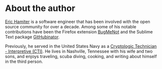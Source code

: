 # About the author

[Eric Hamiter](https://erichamiter.com) is a software engineer that has been involved with the open source community for over a decade. Among some of his notable contributions have been the Firefox extension [BugMeNot](https://en.wikipedia.org/wiki/BugMeNot) and the Sublime Text package [GitHubinator](https://packagecontrol.io/packages/GitHubinator).

Previously, he served in the United States Navy as a [Cryptologic Technician - Interpretive (CTI)](https://www.navy.com/careers/cryptologic-technician-interpretive). He lives in Nashville, Tennessee with his wife and two sons, and enjoys traveling, scuba diving, cooking, and writing about himself in the third person.
